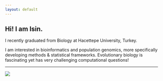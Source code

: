 ```yaml
---
layout: default
---
```


## Hi! I am Isin.

<!--<img class="profile-picture" src="sherlock.jpg">-->

I recently graduated from Biology at Hacettepe University, Turkey.

I am interested in bioinformatics and population genomics, more specifically developing methods & statistical frameworks. Evolutionary biology is fascinating yet has very challenging computational questions!


---
<img src="https://ghchart.rshah.org/isinaltinkaya"/>
